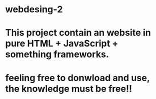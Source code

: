 # webdesing-2

# This project contain an website in pure HTML + JavaScript + something frameworks.
# feeling free to donwload and use, the knowledge must be free!!
